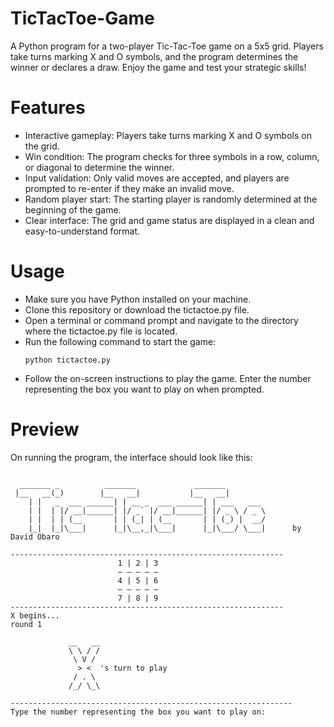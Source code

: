 # TicTacToe-Game
A Python program for a two-player Tic-Tac-Toe game on a 5x5 grid. Players take turns marking X and O symbols, and the program determines the winner or declares a draw. Enjoy the game and test your strategic skills!

# Features
<ul>
<li> Interactive gameplay: Players take turns marking X and O symbols on the grid.</li>
<li> Win condition: The program checks for three symbols in a row, column, or diagonal to determine the winner.</li>
<li> Input validation: Only valid moves are accepted, and players are prompted to re-enter if they make an invalid move.</li>
<li> Random player start: The starting player is randomly determined at the beginning of the game.</li>
<li> Clear interface: The grid and game status are displayed in a clean and easy-to-understand format.</li>
</ul>

# Usage
<ul>
<li>Make sure you have Python installed on your machine.</li>
<li>Clone this repository or download the tictactoe.py file.</li>
<li>Open a terminal or command prompt and navigate to the directory where the tictactoe.py file is located.</li>
<li>Run the following command to start the game:

```
python tictactoe.py
```
</li>

<li>Follow the on-screen instructions to play the game. Enter the number representing the box you want to play on when prompted.</li>
</ul>

# Preview
On running the program, the interface should look like this:

```

  _______ _          _______             _______
 |__   __(_)        |__   __|           |__   __|
    | |   _  ___ ______| | __ _  ___ ______| | ___   ___
    | |  | |/ __|______| |/ _` |/ __|______| |/ _ \ / _ \
    | |  | | (__       | | (_| | (__       | | (_) |  __/
    |_|  |_|\___|      |_|\__,_|\___|      |_|\___/ \___|      by David Obaro

-------------------------------------------------------------
                        1 | 2 | 3
                        — — — — —
                        4 | 5 | 6
                        — — — — —
                        7 | 8 | 9
-------------------------------------------------------------
X begins...
round 1

             __   __
             \ \ / /
              \ V /
               > <  's turn to play
              / . \
             /_/ \_\

---------------------------------------------------------------
Type the number representing the box you want to play on:

```
